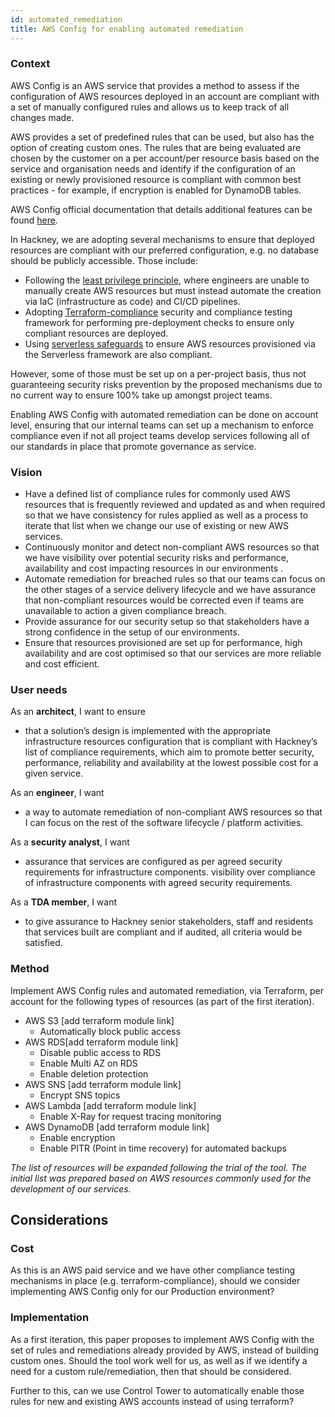 ```yaml
---
id: automated_remediation
title: AWS Config for enabling automated remediation 
---
```


### Context
AWS Config is an AWS service that provides a method to assess if the configuration of AWS resources deployed in an account are compliant with a set of manually configured rules and allows us to keep track of all changes made. 

AWS provides a set of predefined rules that can be used, but also has the option of creating custom ones. The rules that are being evaluated are chosen by the customer on a per account/per resource basis based on the service and organisation needs and identify if the configuration of an existing or newly provisioned resource is compliant with common best practices - for example, if encryption is enabled for DynamoDB tables.

AWS Config official documentation that details additional features can be found [here](https://aws.amazon.com/config/).

In Hackney, we are adopting several mechanisms to ensure that deployed resources are compliant with our preferred configuration, e.g. no database should be publicly accessible. Those include:
- Following the [least privilege principle](./dev_least_principles.md), where engineers are unable to manually create AWS resources but must instead automate the creation via IaC (infrastructure as code) and CI/CD pipelines.
- Adopting [Terraform-compliance](https://playbook.hackney.gov.uk/API-Playbook/terraform_compliance) security and compliance testing framework for performing pre-deployment  checks to ensure only compliant resources are deployed.
- Using [serverless safeguards](https://playbook.hackney.gov.uk/API-Playbook/serverless_safegaurd)  to ensure AWS resources provisioned via the Serverless framework are also compliant. 

However, some of those must be set up on a per-project basis, thus not guaranteeing security risks prevention by the proposed mechanisms due to no current way to ensure 100% take up amongst project teams.

Enabling AWS Config with automated remediation can be done on account level, ensuring that our internal teams can set up a mechanism to enforce compliance even if not all project teams develop services following all of our standards in place that promote governance as service.

### Vision
- Have a defined list of compliance rules for commonly used AWS resources that is frequently reviewed and updated as and when required so that we have consistency for rules applied as well as a process to iterate that list when we change our use of existing or new AWS services.
- Continuously monitor and detect non-compliant AWS resources so that we have visibility over potential security risks and performance, availability and cost impacting resources in our environments .
- Automate remediation for breached rules so that our teams can focus on the other stages of a service delivery lifecycle and we have assurance that non-compliant resources would be corrected even if teams are unavailable to action a given compliance breach. 
- Provide assurance for our security setup so that stakeholders have a strong confidence in the setup of our environments.
- Ensure that resources provisioned are set up for performance, high availability and are cost optimised so that our services are more reliable and cost efficient.

### User needs
As an **architect**, I want to ensure
- that a solution’s design is implemented with the appropriate infrastructure resources configuration that is compliant with Hackney’s list of compliance requirements, which aim to promote better security, performance, reliability and availability at the lowest possible cost for a given service.

As an **engineer**, I want 
- a way to automate remediation of non-compliant AWS resources so that I can focus on the rest of the software lifecycle / platform activities. 

As a **security analyst**, I want
- assurance that services are configured as per agreed security requirements for infrastructure components.
visibility over compliance of infrastructure components with agreed security requirements.

As a **TDA member**, I want
- to give assurance to Hackney senior stakeholders, staff and residents that services built are compliant and if audited, all criteria would be satisfied.

### Method
Implement AWS Config rules and automated remediation, via Terraform, per account for the following types of resources (as part of the first iteration). 
- AWS S3 [add terraform module link]
    - Automatically block public access
- AWS RDS[add terraform module link]
    - Disable public access to RDS
    - Enable Multi AZ on RDS
    - Enable deletion protection
- AWS SNS [add terraform module link]
    - Encrypt SNS topics
- AWS Lambda [add terraform module link]
    - Enable X-Ray for request tracing monitoring
- AWS DynamoDB [add terraform module link]
    - Enable encryption
    - Enable PITR (Point in time recovery) for automated backups

*The list of resources will be expanded following the trial of the tool. The initial list was prepared based on AWS resources commonly used for the development of our services.*

## Considerations 
### Cost
As this is an AWS paid service and we have other compliance testing mechanisms in place (e.g. terraform-compliance), should we consider implementing AWS Config only for our Production environment?

### Implementation
As a first iteration, this paper proposes to implement AWS Config with the set of rules and remediations already provided by AWS, instead of building custom ones. Should the tool work well for us, as well as if we identify a need for a custom rule/remediation, then that should be considered. 

Further to this, can we use Control Tower to automatically enable those rules for new and existing AWS accounts instead of using terraform?
